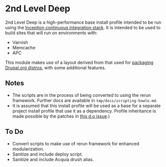 2nd Level Deep
==============

2nd Level Deep is a high-performance base install profile intended to be
run using the [Inception continuous integration stack][inception-about].
It is intended to be used to build sites that will run on environments
with:

  - Varnish
  - Memcache
  - APC

This module makes use of a layout derived from that used for [packaging
Drupal.org distros][drush-make-distros], with some additional features.

Notes
-----

  - The scripts are in the process of being converted to using the rerun
    framework. Further docs are available in `tmp/docs/scripting-howto.md`.
  - It is assumed that this install profile will be used as a base for a
    separate project install profile that use it as a dependency.
Profile inheritance is made possible by the patches in [this d.o
issue][profile-inheritance].)

To Do
-----

  - Convert scripts to make use of rerun framework for enhanced
    modularization.
  - Sanitize and include deploy script.
  - Sanitize and include Acquia drush alias.

<!-- Links -->
   [inception-about]:     http://github.com/myplanetdigital/inception
   [drush-make-distros]:  http://drupal.org/node/1476014
   [profile-inheritance]: http://drupal.org/node/1356276
